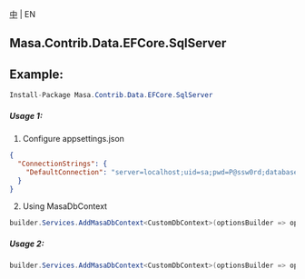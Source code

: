 [中](README.zh-CN.md) | EN

## Masa.Contrib.Data.EFCore.SqlServer

## Example:

```c#
Install-Package Masa.Contrib.Data.EFCore.SqlServer
```

##### Usage 1:

1. Configure appsettings.json

``` appsettings.json
{
  "ConnectionStrings": {
    "DefaultConnection": "server=localhost;uid=sa;pwd=P@ssw0rd;database=identity"
  }
}
```

2. Using MasaDbContext

``` C#
builder.Services.AddMasaDbContext<CustomDbContext>(optionsBuilder => optionsBuilder.UseFilter().UseSqlServer());
```

##### Usage 2:

``` C#
builder.Services.AddMasaDbContext<CustomDbContext>(optionsBuilder => optionsBuilder.UseFilter().UseSqlServer("server=localhost;uid=sa;pwd=P@ssw0rd;database=identity"));
```